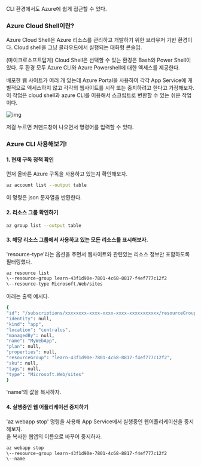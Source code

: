 
CLI 환경에서도 Azure에 쉽게 접근할 수 있다.

### Azure Cloud Shell이란?

Azure Cloud Shell은 Azure 리소스를 관리하고 개발하기 위한 브라우저 기반 환경이다. Cloud shell을 그냥 클라우드에서 실행되는 대화형 콘솔임.

(마이크로소프트답게) Cloud Shell은 선택할 수 있는 환경은 Bash와 Power Shell이 있다. 두 환경 모두 Azure CLI와 Azure Powershell에 대한 엑세스를 제공한다.

배포한 웹 사이트가 여러 개 있는데 Azure Portal을 사용하여 각각 App Service에 개별적으로 엑세스하지 않고 각각의 웹사이트를 시작 또는 중지하려고 한다고 가정해보자. 이 작업은 cloud shell과 azure CLI를 이용해서 스크립트로 변환할 수 있는 쉬운 작업이다.

![img](https://img1.daumcdn.net/thumb/R1280x0/?scode=mtistory2&fname=https%3A%2F%2Fk.kakaocdn.net%2Fdn%2FbdScBd%2FbtqElEMvcox%2FCJveJXkhkjL9Cpb1XIusyK%2Fimg.png)

저걸 누르면 커맨드창이 나오면서 명령어를 입력할 수 있다.

### Azure CLI 사용해보기!

#### 1\. 현재 구독 정책 확인

먼저 올바른 Azure 구독을 사용하고 있는지 확인해보자.

```bash
az account list --output table  
```

이 명령은 json 문자열을 반환한다.

#### 2\. 리소스 그룹 확인하기

```bash
az group list --output table  
```

#### 3\. 해당 리소스 그룹에서 사용하고 있는 모든 리소스를 표시해보자.

'resource-type'라는 옵션을 주면서 웹사이트와 관련있는 리소스 정보만 포함하도록 필터링했다.

```bash
az resource list  
\--resource-group learn-43f1d90e-7801-4c68-8817-f4ef777c12f2  
\--resource-type Microsoft.Web/sites  
```

아래는 출력 예시다.

```bash
{  
"id": "/subscriptions/xxxxxxxx-xxxx-xxxx-xxxx-xxxxxxxxxxx/resourceGroups/learn-43f1d90e-7801-4c68-8817-f4ef777c12f2/providers/Microsoft.Web/sites/BlogFor",  
"identity": null,  
"kind": "app",  
"location": "centralus",  
"managedBy": null,  
"name": "MyWebApp",  
"plan": null,  
"properties": null,  
"resourceGroup": "learn-43f1d90e-7801-4c68-8817-f4ef777c12f2",  
"sku": null,  
"tags": null,  
"type": "Microsoft.Web/sites"  
}  
```

'name'의 값을 복사하자.

#### 4\. 실행중인 웹 어플리케이션 중지하기

'az webapp stop' 명령을 사용해 App Service에서 실행중인 웹어플리케이션을 중지해보자.  
을 복사한 웹앱의 이름으로 바꾸어 중지하자.

```bash
az webapp stop  
\--resource-group learn-43f1d90e-7801-4c68-8817-f4ef777c12f2  
\--name  
```